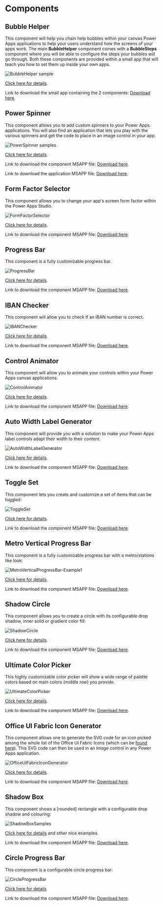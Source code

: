 # Components
## Bubble Helper
This component will help you chain help bubbles within your canvas Power Apps applications to help your users understand how the screens of your apps work. The main **BubbleHelper** component comes with a **BubbleSteps** component where you will be able to configure the steps your bubbles will go through.
Both these components are provided within a small app that will teach you how to set them up inside your own apps.

![BubbleHelper sample](Components/BubbleHelper/images/BubbleHelper.png)

[Click here for details](Components/BubbleHelper/readme.md).

Link to download the small app containing the 2 components: [Download here](Components/BubbleHelper/BubbleHelper.zip).

## Power Spinner
This component allows you to add custom spinners to your Power Apps applications. You will also find an application that lets you play with the various spinners and get the code to place in an image control in your app.

![PowerSpinner samples](Components/PowerSpinner/images/PowerSpinnerSamples.gif)

[Click here for details](Components/PowerSpinner/readme.md).

Link to download the component MSAPP file: [Download here](Components/PowerSpinner/PowerSpinnerComponent.msapp).

Link to download the application MSAPP file: [Download here](Components/PowerSpinner/PowerSpinnerApp.msapp).

## Form Factor Selector
This component allows you to change your app's screen form factor within the Power Apps Studio.

![FormFactorSelector](Components/FormFactorSelector/images/FormFactorSelector.gif)

[Click here for details](Components/FormFactorSelector/readme.md).

Link to download the component MSAPP file: [Download here](Components/FormFactorSelector/FormFactorSelector.msapp).

## Progress Bar
This component is a fully customizable progress bar.

![ProgressBar](Components/ProgressBar/images/ProgressBarSamples.gif)

[Click here for details](Components/ProgressBar/readme.md).

Link to download the component MSAPP file: [Download here](Components/ProgressBar/ProgressBar.msapp).

## IBAN Checker
This component will allow you to check if an IBAN number is correct.

![IBANChecker](Components/IbanChecker/images/IbanChecker.png)

[Click here for details](Components/IbanChecker/readme.md).

Link to download the component MSAPP file: [Download here](Components/IbanChecker/IBANChecker.msapp).

## Control Animator
This component will allow you to animate your controls within your Power Apps canvas applications.

![ControlAnimator](Components/ControlAnimator/images/ControlAnimatorSampleHamburger.gif)

[Click here for details](Components/ControlAnimator/readme.md).

Link to download the component MSAPP file: [Download here](Components/AutoWidthLabelGenerator/AutoWidthLabelGenerator.msapp).

## Auto Width Label Generator
This component will provide you with a solution to make your Power Apps label controls adapt their width to their content.

![AutoWidthLabelGenerator](Components/AutoWidthLabelGenerator/images/AutoWidthLabelGenerator.png)

[Click here for details](Components/AutoWidthLabelGenerator/readme.md).

Link to download the component MSAPP file: [Download here](Components/AutoWidthLabelGenerator/AutoWidthLabelGenerator.msapp).

## Toggle Set
This component lets you create and customize a set of items that can be toggled:

![ToggleSet](Components/ToggleSet/images/ToggleSet.png)

[Click here for details](Components/ToggleSet/readme.md).

Link to download the component MSAPP file: [Download here](Components/ToggleSet/ToggleSet.msapp).

## Metro Vertical Progress Bar
This component is a fully customizable progress bar with a metro/stations like look:

![MetroVerticalProgressBar-Example1](Components/MetroVerticalProgressBar/images/MetroVerticalProgressBar_ex1.png)

[Click here for details](Components/MetroVerticalProgressBar/readme.md).

Link to download the component MSAPP file: [Download here](Components/MetroVerticalProgressBar/MetroVerticalProgressBar.msapp).

## Shadow Circle
This component allows you to create a circle with its configurable drop shadow, inner solid or gradient color fill:

![ShadowCircle](Components/ShadowCircle/images/ShadowCircle.png)

[Click here for details](Components/ShadowCircle/readme.md).

Link to download the component MSAPP file: [Download here](Components/ShadowCircle/ShadowCircle.msapp).

## Ultimate Color Picker
This highly customizable color picker will show a wide range of palette colors based on main colors (middle row) you provide.

![UltimateColorPicker](Components/UltimateColorPicker/images/UltimateColorPicker.png)

[Click here for details](Components/UltimateColorPicker/readme.md).

Link to download the component MSAPP file: [Download here](Components/UltimateColorPicker/UltimateColorPicker.msapp).

## Office UI Fabric Icon Generator
This component allows one to generate the SVG code for an icon picked among the whole list of the Office UI Fabric Icons (which can be [found here](https://uifabricicons.azurewebsites.net/)). This SVG code can then be used in an *Image* control in any Power Apps application.

![OfficeUIFabricIconGenerator](Components/OfficeUIFabricIconGenerator/images/OfficeUIFabricIconGenerator.png)

[Click here for details](Components/OfficeUIFabricIconGenerator/readme.md).

Link to download the component MSAPP file: [Download here](Components/OfficeUIFabricIconGenerator/OfficeUIFabricIconGenerator.msapp).

## Shadow Box
This component shows a [rounded] rectangle with a configurable drop shadow and colouring:

![ShadowBoxSamples](Components/ShadowBox/images/ShadowBoxSamples.png)

[Click here for details](Components/ShadowBox/readme.md) and other nice examples.

Link to download the component MSAPP file: [Download here](Components/ShadowBox/ShadowBox.msapp).

## Circle Progress Bar
This component is a configurable circle progress bar:

![CircleProgressBar](Components/CircleProgressBar/images/CircleProgressBar.png)

[Click here for details](Components/CircleProgressBar/readme.md)

Link to download the component MSAPP file: [Download here](Components/CircleProgressBar/CircleProgressBar.msapp).